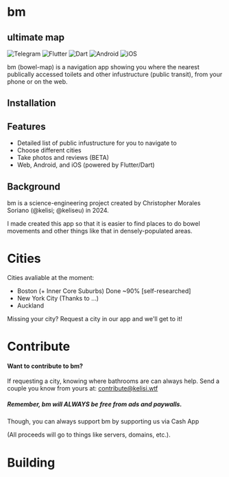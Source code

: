 # bm
## ultimate map

![Telegram](https://img.shields.io/badge/Telegram-2CA5E0?style=for-the-badge&logo=telegram&logoColor=white)
![Flutter](https://img.shields.io/badge/Flutter-%2302569B.svg?style=for-the-badge&logo=Flutter&logoColor=white) 
![Dart](https://img.shields.io/badge/dart-%230175C2.svg?style=for-the-badge&logo=dart&logoColor=white)
![Android](https://img.shields.io/badge/Android-3DDC84?style=for-the-badge&logo=android&logoColor=white)
![iOS](https://img.shields.io/badge/iOS-000000?style=for-the-badge&logo=ios&logoColor=white)

bm (bowel-map) is a navigation app showing you where the nearest publically accessed toilets and other infustructure (public transit), from your phone or on the web.
## Installation

## Features

- Detailed list of public infustructure for you to navigate to
- Choose different cities
- Take photos and reviews (BETA)
- Web, Android, and iOS (powered by Flutter/Dart)

## Background

bm is a science-engineering project created by Christopher Morales Soriano (@kelisi; @keliseu) in 2024. 

I made created this app so that it is easier to find places to do bowel movements and other things like that in densely-populated areas.

# Cities 
Cities avaliable at the moment:
- Boston (+ Inner Core Suburbs) Done ~90% [self-researched]
- New York City (Thanks to ...)
- Auckland

Missing your city? Request a city in our app and we'll get to it!

# Contribute
#### Want to contribute to bm?

If requesting a city, knowing where bathrooms are can always help. Send a couple you know from yours at: contribute@kelisi.wtf

##### Remember, bm will **ALWAYS** be free from ads and paywalls. 
Though, you can always support bm by supporting us via Cash App

(All proceeds will go to things like servers, domains, etc.).


# Building
